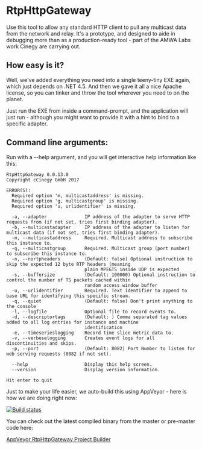 ﻿# RtpHttpGateway

Use this tool to allow any standard HTTP client to pull any multicast data from the network and relay. It's a prototype, and designed to aide in debugging more than as a production-ready tool - part of the AMWA Labs work Cinegy are carrying out.

## How easy is it?

Well, we've added everything you need into a single teeny-tiny EXE again, which just depends on .NET 4.5. And then we gave it all a nice Apache license, so you can tinker and throw the tool wherever you need to on the planet.

Just run the EXE from inside a command-prompt, and the application will just run - although you might want to provide it with a hint to bind to a specific adapter.

## Command line arguments:

Run with a --help argument, and you will get interactive help information like this:

```
RtpHttpGateway 0.0.13.0
Copyright cCinegy GmbH 2017

ERROR(S):
  Required option 'm, multicastaddress' is missing.
  Required option 'g, multicastgroup' is missing.
  Required option 'u, urlidentifier' is missing.

  -a, --adapter              IP address of the adapter to serve HTTP requests from (if not set, tries first binding adapter).
  -b, --multicastadapter     IP address of the adapter to listen for multicast data (if not set, tries first binding adapter).
  -m, --multicastaddress     Required. Multicast address to subscribe this instance to.
  -g, --multicastgroup       Required. Multicast group (port number) to subscribe this instance to.
  -n, --nortpheaders         (Default: false) Optional instruction to skip the expected 12 byte RTP headers (meaning
                             plain MPEGTS inside UDP is expected
  -s, --buffersize           (Default: 100000) Optional instruction to control the number of TS packets cached within
                             random access window buffer
  -u, --urlidentifier        Required. Text identifier to append to base URL for identifying this specific stream.
  -q, --quiet                (Default: false) Don't print anything to the console
  -l, --logfile              Optional file to record events to.
  -d, --descriptortags       (Default: ) Comma separated tag values added to all log entries for instance and machine
                             identification
  -e, --timeserieslogging    Record time slice metric data to.
  -v, --verboselogging       Creates event logs for all discontinuities and skips.
  -p, --port                 (Default: 8082) Port Number to listen for web serving requests (8082 if not set).

  --help                     Display this help screen.
  --version                  Display version information.

Hit enter to quit
```

Just to make your life easier, we auto-build this using AppVeyor - here is how we are doing right now: 

[![Build status](https://ci.appveyor.com/api/projects/status/sm2dhprb2sj27j0u?svg=true)](https://ci.appveyor.com/project/cinegy/rtphttpgateway/branch/master)

You can check out the latest compiled binary from the master or pre-master code here:

[AppVeyor RtpHttpGateway Project Builder](https://ci.appveyor.com/project/cinegy/rtphttpgateway/build/artifacts)
